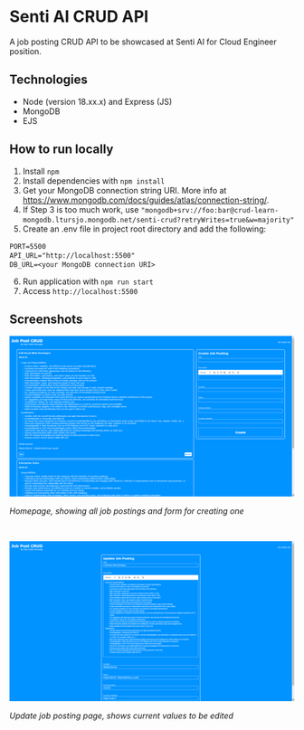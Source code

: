 # Senti AI CRUD API

A job posting CRUD API to be showcased at Senti AI for Cloud Engineer position.

## Technologies

- Node (version 18.xx.x) and Express (JS)
- MongoDB
- EJS

## How to run locally

1. Install `npm`
2. Install dependencies with `npm install`
3. Get your MongoDB connection string URI. More info at https://www.mongodb.com/docs/guides/atlas/connection-string/.
4. If Step 3 is too much work, use `"mongodb+srv://foo:bar@crud-learn-mongodb.ltursjo.mongodb.net/senti-crud?retryWrites=true&w=majority"`
5. Create an .env file in project root directory and add the following: 

```
PORT=5500
API_URL="http://localhost:5500"
DB_URL=<your MongoDB connection URI>
```
6. Run application with `npm run start`
7. Access `http://localhost:5500`

## Screenshots
<p>
<img src="screenshots/homepage-v2.png" alt="index route screenshot" width="800px">

<em>Homepage, showing all job postings and form for creating one</em>
</p>

<br />

<p>
<img src="screenshots/edit-job-posting-v2.png" alt="update job posting route screenshot" width="800px">

<em>Update job posting page, shows current values to be edited</em>
</p>
